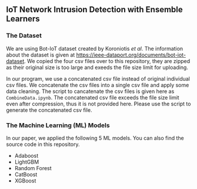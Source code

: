 ## IoT Network Intrusion Detection with Ensemble Learners

### The Dataset

We are using Bot-IoT dataset created by Koroniotis *et al*. The information about the dataset is given at https://ieee-dataport.org/documents/bot-iot-dataset. We copied the four csv files over to this repository, they are zipped as their original size is too large and exeeds the file size limit for uploading.

In our program, we use a concatenated csv file instead of original individual csv files. We concatenate the csv files into a single csv file and apply some data cleaning. The script to cancatenate the csv files is given here as `CombineData.ipynb`. The concatenated csv file exceeds the file size limit even after compression, thus it is not provided here. Please use the script to generate the concatenated csv file.

### The Machine Learning (ML) Models

In our paper, we applied the following 5 ML models. You can also find the source code in this repository.
- Adaboost
- LightGBM
- Random Forest
- CatBoost
- XGBoost
